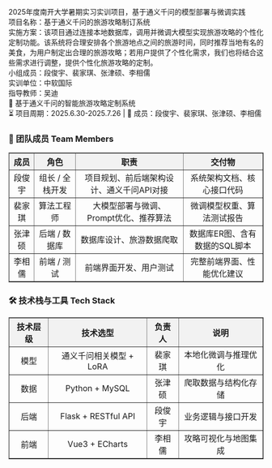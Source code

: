 2025年度南开大学暑期实习实训项目，基于通义千问的模型部署与微调实践<br>
项目名称：基于通义千问的旅游攻略制订系统<br>
实施方案：该项目通过连接本地数据库，调用并微调大模型实现旅游攻略的个性化定制功能。该系统将合理安排各个旅游地点之间的旅游时间，同时推荐当地有名的美食，为用户制定出合理的旅游攻略；若用户提供了个性化需求，我们也将结合这些需求进行调整，提供个性化旅游攻略的定制。<br>
小组成员：段俊宇、裴家琪、张津硕、李相儒<br>
实训单位：中软国际<br>
指导教师：吴迪<br>
🌟 基于通义千问的智能旅游攻略定制系统<br>
⏳ 项目周期：2025.6.30-2025.7.26 | 👥 成员：段俊宇、裴家琪、张津硕、李相儒<br>

<h3>📌 团队成员 Team Members</h3>
<table border="1" cellspacing="0" cellpadding="8" style="border-collapse:collapse; text-align:center; width:100%;">
  <thead style="background-color:#f2f2f2;">
    <tr>
      <th><b>成员</b></th>
      <th><b>角色</b></th>
      <th><b>职责</b></th>
      <th><b>交付物</b></th>
    </tr>
  </thead>
  <tbody>
    <tr>
      <td>段俊宇</td>
      <td>组长 / 全栈开发</td>
      <td>项目规划、前后端架构设计、通义千问API对接</td>
      <td>系统架构文档、核心接口代码</td>
    </tr>
    <tr>
      <td>裴家琪</td>
      <td>算法工程师</td>
      <td>大模型部署与微调、Prompt优化、推荐算法</td>
      <td>微调模型权重、算法测试报告</td>
    </tr>
    <tr>
      <td>张津硕</td>
      <td>后端 / 数据库</td>
      <td>数据库设计、旅游数据爬取</td>
      <td>数据库ER图、含有数据的SQL脚本</td>
    </tr>
    <tr>
      <td>李相儒</td>
      <td>前端 / 测试</td>
      <td>前端界面开发、用户测试</td>
      <td>完整前端界面、性能优化建议</td>
    </tr>
  </tbody>
</table>

<h3>🛠️ 技术栈与工具 Tech Stack</h3>
<table border="1" cellspacing="0" cellpadding="8" style="border-collapse:collapse; text-align:center; width:100%;">
  <thead style="background-color:#f2f2f2;">
    <tr>
      <th><b>技术层级</b></th>
      <th><b>技术选型</b></th>
      <th><b>负责人</b></th>
      <th><b>说明</b></th>
    </tr>
  </thead>
  <tbody>
    <tr>
      <td>模型</td>
      <td>通义千问相关模型 + LoRA</td>
      <td>裴家琪</td>
      <td>本地化微调与推理优化</td>
    </tr>
    <tr>
      <td>数据</td>
      <td>Python + MySQL</td>
      <td>张津硕</td>
      <td>爬取数据与结构化存储</td>
    </tr>
    <tr>
      <td>后端</td>
      <td>Flask + RESTful API</td>
      <td>段俊宇</td>
      <td>业务逻辑与接口开发</td>
    </tr>
    <tr>
      <td>前端</td>
      <td>Vue3 + ECharts</td>
      <td>李相儒</td>
      <td>攻略可视化与地图集成</td>
    </tr>
  </tbody>
</table>



